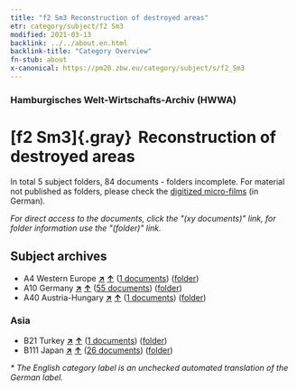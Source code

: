 ```yaml
---
title: "f2 Sm3 Reconstruction of destroyed areas"
etr: category/subject/f2 Sm3
modified: 2021-03-13
backlink: ../../about.en.html
backlink-title: "Category Overview"
fn-stub: about
x-canonical: https://pm20.zbw.eu/category/subject/s/f2_Sm3
---
```


### Hamburgisches Welt-Wirtschafts-Archiv (HWWA)
# [f2 Sm3]{.gray}&#8201; Reconstruction of destroyed areas&#160; 





In total 5 subject folders, 84 documents - folders incomplete.
For material not published as folders, please check the [digitized micro-films](/film/h1_sh.de.html) (in German).

_For direct access to the documents, click the "(xy documents)" link, for folder information use the "(folder)" link._

## Subject archives


- A4 Western Europe [**&nearr;**](../../../geo/i/140897/about.en.html "Western Europe (all folders)") [**&uarr;**](../../../geo/about.en.html#A4 "Country category system") (<a href="https://pm20.zbw.eu/dfgview/sh/140897,144289" title="about: Western Europe : Reconstruction of destroyed areas" target="_blank">1 documents</a>) ([folder](../../../../folder/sh/1408xx/140897/1442xx/144289/about.en.html))
- A10 Germany [**&nearr;**](../../../geo/i/126128/about.en.html "Germany (all folders)") [**&uarr;**](../../../geo/about.en.html#A10 "Country category system") (<a href="https://pm20.zbw.eu/dfgview/sh/126128,144289" title="about: Germany : Reconstruction of destroyed areas" target="_blank">55 documents</a>) ([folder](../../../../folder/sh/1261xx/126128/1442xx/144289/about.en.html))
- A40 Austria-Hungary [**&nearr;**](../../../geo/i/126127/about.en.html "Austria-Hungary (all folders)") [**&uarr;**](../../../geo/about.en.html#A40 "Country category system") (<a href="https://pm20.zbw.eu/dfgview/sh/126127,144289" title="about: Austria-Hungary : Reconstruction of destroyed areas" target="_blank">1 documents</a>) ([folder](../../../../folder/sh/1261xx/126127/1442xx/144289/about.en.html))

### Asia

- B21 Turkey [**&nearr;**](../../../geo/i/141111/about.en.html "Turkey (all folders)") [**&uarr;**](../../../geo/about.en.html#B21 "Country category system") (<a href="https://pm20.zbw.eu/dfgview/sh/141111,144289" title="about: Turkey : Reconstruction of destroyed areas" target="_blank">1 documents</a>) ([folder](../../../../folder/sh/1411xx/141111/1442xx/144289/about.en.html))
- B111 Japan [**&nearr;**](../../../geo/i/141272/about.en.html "Japan (all folders)") [**&uarr;**](../../../geo/about.en.html#B111 "Country category system") (<a href="https://pm20.zbw.eu/dfgview/sh/141272,144289" title="about: Japan : Reconstruction of destroyed areas" target="_blank">26 documents</a>) ([folder](../../../../folder/sh/1412xx/141272/1442xx/144289/about.en.html))


_* The English category label is an unchecked automated translation of the German label._

